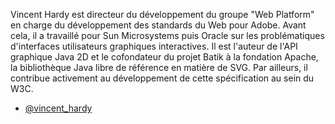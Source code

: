 Vincent Hardy est directeur du développement du groupe "Web Platform" en charge du développement des standards du Web pour Adobe. Avant cela, il a travaillé pour Sun Microsystems puis Oracle sur les problématiques d'interfaces utilisateurs graphiques interactives. Il est l'auteur de l'API graphique Java 2D et le cofondateur du projet Batik à la fondation Apache, la bibliothèque Java libre de référence en matière de SVG. Par ailleurs, il contribue activement au développement de cette spécification au sein du W3C.

- [@vincent_hardy](https://twitter.com/vincent_hardy)


